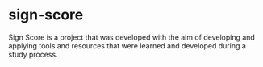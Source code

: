 # sign-score

Sign Score is a project that was developed with the aim of developing and applying tools and resources that were learned and developed during a study process.
